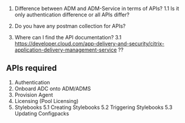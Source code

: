 1. Difference between ADM and ADM-Service in terms of APIs?
    1.1 Is it only authentication difference or all APIs differ?

2. Do you have any postman collection for APIs?
3. Where can I find the API documentation?
    3.1 https://developer.cloud.com/app-delivery-and-security/citrix-application-delivery-management-service ??

## APIs required

1. Authentication
2. Onboard ADC onto ADM/ADMS
3. Provision Agent
4. Licensing (Pool Licensing)
5. Stylebooks
    5.1 Creating Stylebooks
    5.2 Triggering Stylebooks
    5.3 Updating Configpacks
